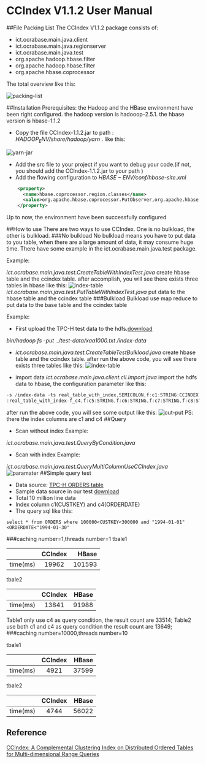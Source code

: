 # CCIndex V1.1.2 User Manual

##File Packing List
The CCIndex V1.1.2 package consists of:
- ict.ocrabase.main.java.client
- ict.ocrabase.main.java.regionserver
- ict.ocrabase.main.java.test
- org.apache.hadoop.hbase.filter
- org.apache.hadoop.hbase.filter
- org.apache.hbase.coprocessor

The total overview like this:

 ![packing-list](https://cl.ly/1l0v0p0H2Q3W/packing_list.png)
 
##Installation
Prerequisites: the Hadoop and the HBase environment have been right configured. the hadoop version is hadooop-2.5.1. the hbase version is hbase-1.1.2
- Copy the file CCIndex-1.1.2.jar to path : *$HADOOP_ENV$/share/hadoop/yarn* . like this:

![yarn-jar](https://cl.ly/2j3A1R3F262A/jar_yarn.png)

- Add the src file to your project if you want to debug your code.(if not, you should add the CCIndex-1.1.2.jar to your path ) 
- Add the flowing configuration to *$HBASE-ENV$/conf/hbase-site.xml*
```xml
    <property>
      <name>hbase.coprocessor.region.classes</name>             
      <value>org.apache.hbase.coprocessor.PutObserver,org.apache.hbase.coprocessor.DeleteObserver</value>
    </property>
```
Up to now, the environment have been successfully configured

##How to use 
There are two ways to use CCIndex. One is no bulkload, the other is bulkload.
###No bulkload
No bulkload means you have to put data to you table, when there are a large amount of data, it may consume huge time.
There have some example in the ict.ocrabase.main.java.test package.

Example:

*ict.ocrabase.main.java.test.CreateTableWithIndexTest.java*  create hbase table and the ccindex table.
after accomplish, you will see there exists three tables in hbase like this:
![index-table](https://d17oy1vhnax1f7.cloudfront.net/items/0R123c423s2a1I1y3z0U/index_table.3e2d1F1t3c08.png)
*ict.ocrabase.main.java.test.PutTableWithIndexTest.java*  put data to the hbase table and the ccindex table
###Bulkload
Bulkload use map reduce to put data to the base table and the ccindex table

Example:

- First upload the TPC-H test data to the hdfs.[download](https://pan.baidu.com/s/1hsFKkde)

*bin/hadoop fs -put ../test-data/xaa1000.txt  /index-data*
- *ict.ocrabase.main.java.test.CreateTableTestBulkload.java* create hbase table and the ccindex table. 
after run the above code, you will see there exists three tables like this:
![index-table](https://d17oy1vhnax1f7.cloudfront.net/items/0R123c423s2a1I1y3z0U/index_table.3e2d1F1t3c08.png)

- import data
*ict.ocrabase.main.java.client.cli.Import.java* import the hdfs data to hbase, the configuration parameter like this:
```javascript
-s /index-data -ts real_table_with_index,SEMICOLON,f:c1:STRING:CCINDEX:real_table_with_index-f_c1,f:c2:STRING,f:c3:STRING,f:c4:STRING:CCINDEX
:real_table_with_index-f_c4,f:c5:STRING,f:c6:STRING,f:c7:STRING,f:c8:STRING -l 32
```
after run the above code, you will see some output like this: 
![out-put](https://cl.ly/251g32443I2M/out-put.png)
PS: there the index columns are c1 and c4
##Query
- Scan without index
Example:

*ict.ocrabase.main.java.test.QueryByCondition.java*
- Scan with index
Example:

*ict.ocrabase.main.java.test.QueryMultiColumnUseCCIndex.java*
![paramater](https://cl.ly/1u3Y0i1W0y2x/paramater.png)
##Simple query test 
- Data source: [TPC-H ORDERS table](http://www.tpc.org/tpch/default.asp)
- Sample data source in our test [download](https://pan.baidu.com/s/1hsFKkde)
- Total 10 million line data
- Index column c1(CUSTKEY) and c4(ORDERDATE)
- The query sql like this:
```
select * from ORDERS where 100000<CUSTKEY<300000 and "1994-01-01"<ORDERDATE<"1994-01-30"
```
###caching number=1,threads number=1
tbale1

|               | CCIndex       | HBase  |
| ------------- |:-------------:| ------:|
| time(ms)      | 19962         |101593  |

tbale2

|               | CCIndex       | HBase  |
| ------------- |:-------------:| ------:|
| time(ms)      | 13841         |91988   |

Table1 only use c4 as query condition, the result count are 33514; 
Table2 use both c1 and c4 as query condition the result count are 13649;
###caching number=10000,threads number=10

tbale1

|               | CCIndex       | HBase  |
| ------------- |:-------------:| ------:|
| time(ms)      | 4921          |37599  |

tbale2

|               | CCIndex       | HBase  |
| ------------- |:-------------:| ------:|
| time(ms)      | 4744          |56022   |

## Reference
[CCIndex: A Complemental Clustering Index on Distributed Ordered Tables for Multi-dimensional Range Queries](https://link.springer.com/chapter/10.1007/978-3-642-15672-4_22)
